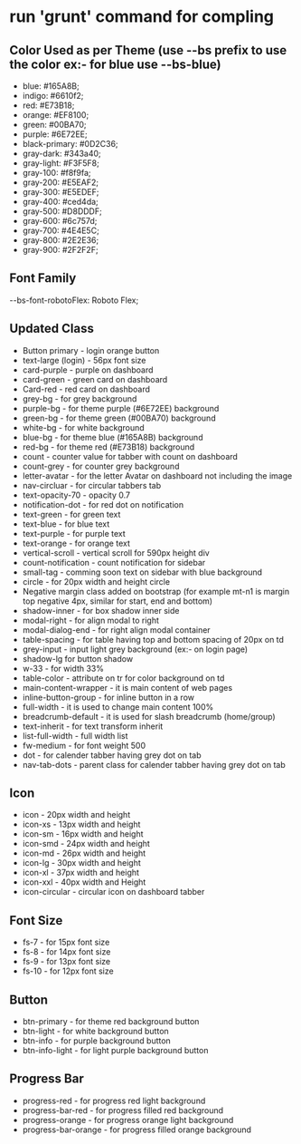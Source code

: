 # run 'grunt' command for compling

## Color Used as per Theme (use --bs prefix to use the color ex:- for blue use --bs-blue)
- blue: #165A8B;
- indigo: #6610f2;
- red: #E73B18;
- orange: #EF8100;
- green: #00BA70;
- purple: #6E72EE;
- black-primary: #0D2C36;
- gray-dark: #343a40;
- gray-light: #F3F5F8;
- gray-100: #f8f9fa;
- gray-200: #E5EAF2;
- gray-300: #E5EDEF;
- gray-400: #ced4da;
- gray-500: #D8DDDF;
- gray-600: #6c757d;
- gray-700: #4E4E5C;
- gray-800: #2E2E36;
- gray-900: #2F2F2F;

## Font Family 
--bs-font-robotoFlex: Roboto Flex;

## Updated Class
- Button primary - login orange button
- text-large (login) - 56px font size
- card-purple - purple on dashboard
- card-green - green card on dashboard
- Card-red - red card on dashboard
- grey-bg - for grey background
- purple-bg - for theme purple (#6E72EE) background
- green-bg - for theme green (#00BA70) background
- white-bg - for white background
- blue-bg - for theme blue (#165A8B) background
- red-bg - for theme red (#E73B18) background
- count - counter value for tabber with count on dashboard
- count-grey - for counter grey background
- letter-avatar - for the letter Avatar on dashboard not including the image
- nav-circluar - for circular tabbers tab
- text-opacity-70 - opacity 0.7
- notification-dot - for red dot on notification
- text-green - for green text
- text-blue - for blue text 
- text-purple - for purple text
- text-orange - for orange text
- vertical-scroll - vertical scroll for 590px height div
- count-notification - count notification for sidebar
- small-tag - comming soon text on sidebar with blue background
- circle - for 20px width and height circle
- Negative margin class added on bootstrap
(for example mt-n1 is margin top negative 4px, similar for start, end and bottom)
- shadow-inner - for box shadow inner side
- modal-right - for align modal to right
- modal-dialog-end - for right align modal container
- table-spacing - for table having top and bottom spacing of 20px on td
- grey-input - input light grey background (ex:- on login page)
- shadow-lg for button shadow
- w-33 - for width 33%
- table-color -  attribute on tr for color background on td
- main-content-wrapper - it is main content of web pages
- inline-button-group - for inline button in a row
- full-width - it is used to change main content 100%
- breadcrumb-default - it is used for slash breadcrumb (home/group)
- text-inherit - for text transform inherit
- list-full-width - full width list
- fw-medium - for font weight 500
- dot - for calender tabber having grey dot on tab
- nav-tab-dots - parent class for calender tabber having grey dot on tab

## Icon 
- icon - 20px width and height
- icon-xs - 13px width and height
- icon-sm - 16px width and height
- icon-smd - 24px width and height
- icon-md - 26px width and height
- icon-lg - 30px width and height
- icon-xl - 37px width and height
- icon-xxl - 40px width and Height
- icon-circular - circular icon on dashboard tabber

## Font Size
- fs-7 - for 15px font size 
- fs-8 - for 14px font size
- fs-9 - for 13px font size
- fs-10 - for 12px font size

## Button
- btn-primary - for theme red background button
- btn-light - for white background button
- btn-info - for purple background button
- btn-info-light - for light purple background button

## Progress Bar
- progress-red - for progress red light background
- progress-bar-red - for progress filled red background
- progress-orange - for progress orange light background
- progress-bar-orange - for progress filled orange background
